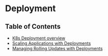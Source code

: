 # Deployment

## Table of Contents
* [K8s Deployment overview](./K8s%20Deployment%20overview.md)
* [Scaling Applications with Deployments](./Scaling%20Applications%20with%20Deployments.md)
* [Managing Rolling Updates with Deployments](./Managing%20Rolling%20Updates%20with%20Deployment.md)
